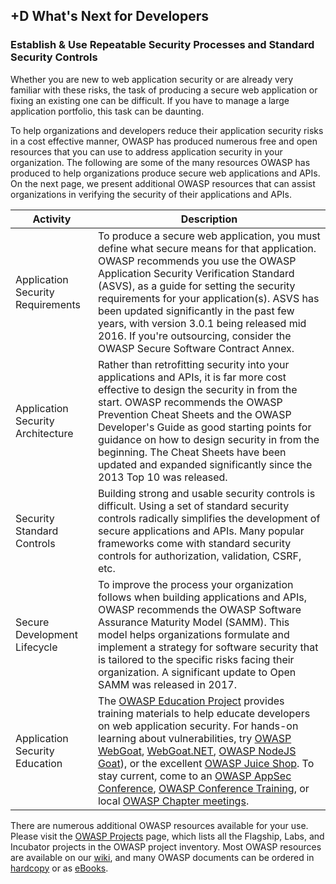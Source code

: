 ## +D What's Next for Developers

### Establish &amp; Use Repeatable Security Processes and Standard Security Controls

Whether you are new to web application security or are already very familiar with these risks, the task of producing a secure web application or fixing an existing one can be difficult. If you have to manage a large application portfolio, this task can be daunting.

To help organizations and developers reduce their application security risks in a cost effective manner, OWASP has produced numerous free and open resources that you can use to address application security in your organization. The following are some of the many resources OWASP has produced to help organizations produce secure web applications and APIs. On the next page, we present additional OWASP resources that can assist organizations in verifying the security of their applications and APIs.

| Activity | Description |
| --- | --- |
| Application Security Requirements | To produce a secure web application, you must define what secure means for that application. OWASP recommends you use the OWASP Application Security Verification Standard (ASVS), as a guide for setting the security requirements for your application(s). ASVS has been updated significantly in the past few years, with version 3.0.1 being released mid 2016. If you're outsourcing, consider the OWASP Secure Software Contract Annex.|
| Application Security Architecture | Rather than retrofitting security into your applications and APIs, it is far more cost effective to design the security in from the start. OWASP recommends the OWASP Prevention Cheat Sheets and the OWASP Developer's Guide as good starting points for guidance on how to design security in from the beginning. The Cheat Sheets have been updated and expanded significantly since the 2013 Top 10 was released. |
| Security Standard Controls | Building strong and usable security controls is difficult. Using a set of standard security controls radically simplifies the development of secure applications and APIs. Many popular frameworks come with standard security controls for authorization, validation, CSRF, etc.|
| Secure Development Lifecycle | To improve the process your organization follows when building applications and APIs, OWASP recommends the OWASP Software Assurance Maturity Model (SAMM). This model helps organizations formulate and implement a strategy for software security that is tailored to the specific risks facing their organization. A significant update to Open SAMM was released in 2017.|
| Application Security Education | The [OWASP Education Project](https://www.owasp.org/index.php/Category:OWASP_Education_Project) provides training materials to help educate developers on web application security. For hands-on learning about vulnerabilities, try [OWASP WebGoat](https://www.owasp.org/index.php/WebGoat), [WebGoat.NET](https://www.owasp.org/index.php/Category:OWASP_WebGoat.NET), [OWASP NodeJS Goat](https://www.owasp.org/index.php/OWASP_Node_js_Goat_Project)), or the excellent [OWASP Juice Shop](https://www.owasp.org/index.php/OWASP_Juice_Shop_Project). To stay current, come to an [OWASP AppSec Conference](https://www.owasp.org/index.php/Category:OWASP_AppSec_Conference), [OWASP Conference Training](https://www.owasp.org/index.php/OWASP_Events/upcoming_events), or local [OWASP Chapter meetings](https://www.owasp.org/index.php/Category:OWASP_Chapter).|

There are numerous additional OWASP resources available for your use. Please visit the [OWASP Projects](https://www.owasp.org/index.php/Projects) page, which lists all the Flagship, Labs, and Incubator projects in the OWASP project inventory. Most OWASP resources are available on our [wiki](https://www.owasp.org/), and many OWASP documents can be ordered in [hardcopy](http://stores.lulu.com/owasp) or as [eBooks](http://stores.lulu.com/owasp).
